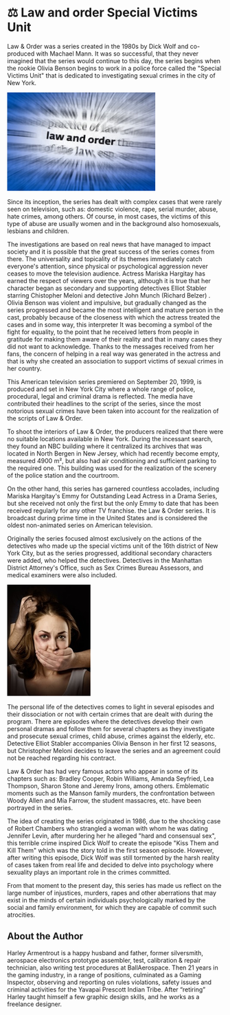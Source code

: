 # ⚖ Law and order Special Victims Unit

Law & Order was a series created in the 1980s by Dick Wolf and co-produced with Machael Mann. It was so successful, that they never imagined that the series would continue to this day, the series begins when the rookie Olivia Benson begins to work in a police force called the "Special Victims Unit" that is dedicated to investigating sexual crimes in the city of New York.

![Law & Order](_static/images/law-and-order-special-victims-unit/law-and-order.jpg)

Since its inception, the series has dealt with complex cases that were rarely seen on television, such as: domestic violence, rape, serial murder, abuse, hate crimes, among others. Of course, in most cases, the victims of this type of abuse are usually women and in the background also homosexuals, lesbians and children.

The investigations are based on real news that have managed to impact society and it is possible that the great success of the series comes from there. The universality and topicality of its themes immediately catch everyone's attention, since physical or psychological aggression never ceases to move the television audience. Actress Mariska Hargitay has earned the respect of viewers over the years, although it is true that her character began as secondary and supporting detectives Elliot Stabler starring Chistopher Meloni and detective John Munch (Richard Belzer) . Olivia Benson was violent and impulsive, but gradually changed as the series progressed and became the most intelligent and mature person in the cast, probably because of the closeness with which the actress treated the cases and in some way, this interpreter It was becoming a symbol of the fight for equality, to the point that he received letters from people in gratitude for making them aware of their reality and that in many cases they did not want to acknowledge. Thanks to the messages received from her fans, the concern of helping in a real way was generated in the actress and that is why she created an association to support victims of sexual crimes in her country.

This American television series premiered on September 20, 1999, is produced and set in New York City where a whole range of police, procedural, legal and criminal drama is reflected. The media have contributed their headlines to the script of the series, since the most notorious sexual crimes have been taken into account for the realization of the scripts of Law & Order.

To shoot the interiors of Law & Order, the producers realized that there were no suitable locations available in New York. During the incessant search, they found an NBC building where it centralized its archives that was located in North Bergen in New Jersey, which had recently become empty, measured 4900 m², but also had air conditioning and sufficient parking to the required one. This building was used for the realization of the scenery of the police station and the courtroom.

On the other hand, this series has garnered countless accolades, including Mariska Hargitay's Emmy for Outstanding Lead Actress in a Drama Series, but she received not only the first but the only Emmy to date that has been received regularly for any other TV franchise. the Law & Order series. It is broadcast during prime time in the United States and is considered the oldest non-animated series on American television.

Originally the series focused almost exclusively on the actions of the detectives who made up the special victims unit of the 16th district of New York City, but as the series progressed, additional secondary characters were added, who helped the detectives. Detectives in the Manhattan District Attorney's Office, such as Sex Crimes Bureau Assessors, and medical examiners were also included.

![Battered Wife](_static/images/law-and-order-special-victims-unit/battered-wife.jpg)

The personal life of the detectives comes to light in several episodes and their dissociation or not with certain crimes that are dealt with during the program. There are episodes where the detectives develop their own personal dramas and follow them for several chapters as they investigate and prosecute sexual crimes, child abuse, crimes against the elderly, etc. Detective Elliot Stabler accompanies Olivia Benson in her first 12 seasons, but Christopher Meloni decides to leave the series and an agreement could not be reached regarding his contract.

Law & Order has had very famous actors who appear in some of its chapters such as: Bradley Cooper, Robin Williams, Amanda Seyfried, Lea Thompson, Sharon Stone and Jeremy Irons, among others. Emblematic moments such as the Manson family murders, the confrontation between Woody Allen and Mía Farrow, the student massacres, etc. have been portrayed in the series.

The idea of creating the series originated in 1986, due to the shocking case of Robert Chambers who strangled a woman with whom he was dating Jennifer Levin, after murdering her he alleged "hard and consensual sex", this terrible crime inspired Dick Wolf to create the episode "Kiss Them and Kill Them" which was the story told in the first season episode. However, after writing this episode, Dick Wolf was still tormented by the harsh reality of cases taken from real life and decided to delve into psychology where sexuality plays an important role in the crimes committed.

From that moment to the present day, this series has made us reflect on the large number of injustices, murders, rapes and other aberrations that may exist in the minds of certain individuals psychologically marked by the social and family environment, for which they are capable of commit such atrocities.

## About the Author

Harley Armentrout is a happy husband and father, former silversmith, aerospace electronics prototype assembler, test, calibration & repair technician, also writing test procedures at BallAerospace. Then 21 years in the gaming industry, in a range of positions, culminated as a Gaming Inspector, observing and reporting on rules violations, safety issues and criminal activities for the Yavapai Prescott Indian Tribe. After “retiring” Harley taught himself a few graphic design skills, and he works as a freelance designer.
